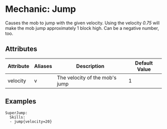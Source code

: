 Mechanic: Jump
==============

Causes the mob to jump with the given velocity. Using the velocity
*0.75* will make the mob jump approximately 1 block high. Can be a
negative number, too.

Attributes
----------

| Attribute | Aliases | Description                    | Default Value |
|-----------|---------|--------------------------------|---------------|
| velocity  | v       | The velocity of the mob's jump | 1             |

  

Examples
--------

    SuperJump:
      Skills:
      - jump{velocity=20}
